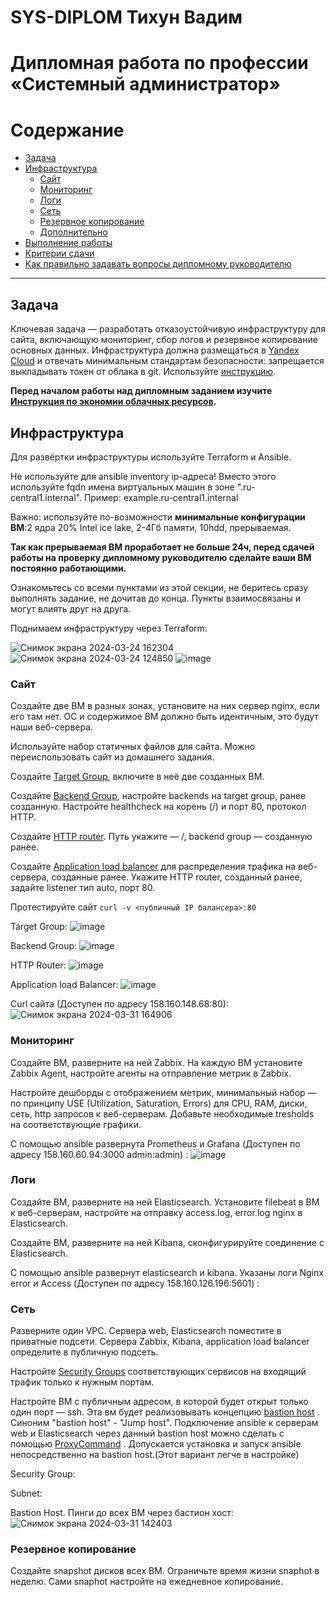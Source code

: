 # SYS-DIPLOM Тихун Вадим 



#  Дипломная работа по профессии «Системный администратор»

Содержание
==========
* [Задача](#Задача)
* [Инфраструктура](#Инфраструктура)
    * [Сайт](#Сайт)
    * [Мониторинг](#Мониторинг)
    * [Логи](#Логи)
    * [Сеть](#Сеть)
    * [Резервное копирование](#Резервное-копирование)
    * [Дополнительно](#Дополнительно)
* [Выполнение работы](#Выполнение-работы)
* [Критерии сдачи](#Критерии-сдачи)
* [Как правильно задавать вопросы дипломному руководителю](#Как-правильно-задавать-вопросы-дипломному-руководителю) 

---------

## Задача
Ключевая задача — разработать отказоустойчивую инфраструктуру для сайта, включающую мониторинг, сбор логов и резервное копирование основных данных. Инфраструктура должна размещаться в [Yandex Cloud](https://cloud.yandex.com/) и отвечать минимальным стандартам безопасности: запрещается выкладывать токен от облака в git. Используйте [инструкцию](https://cloud.yandex.ru/docs/tutorials/infrastructure-management/terraform-quickstart#get-credentials).

**Перед началом работы над дипломным заданием изучите [Инструкция по экономии облачных ресурсов](https://github.com/netology-code/devops-materials/blob/master/cloudwork.MD).**

## Инфраструктура
Для развёртки инфраструктуры используйте Terraform и Ansible.  

Не используйте для ansible inventory ip-адреса! Вместо этого используйте fqdn имена виртуальных машин в зоне ".ru-central1.internal". Пример: example.ru-central1.internal  

Важно: используйте по-возможности **минимальные конфигурации ВМ**:2 ядра 20% Intel ice lake, 2-4Гб памяти, 10hdd, прерываемая. 

**Так как прерываемая ВМ проработает не больше 24ч, перед сдачей работы на проверку дипломному руководителю сделайте ваши ВМ постоянно работающими.**

Ознакомьтесь со всеми пунктами из этой секции, не беритесь сразу выполнять задание, не дочитав до конца. Пункты взаимосвязаны и могут влиять друг на друга.

Поднимаем инфраструктуру через Terraform:

![Снимок экрана 2024-03-24 162304](https://github.com/sailent9/SYS-DIPLOM/assets/130309754/6cc6a42f-974f-47f4-94aa-02e33f126d74)
![Снимок экрана 2024-03-24 124850](https://github.com/sailent9/SYS-DIPLOM/assets/130309754/f2c4fe11-4dae-4a43-96e4-f5f97448db29)
![image](https://github.com/sailent9/SYS-DIPLOM/assets/130309754/85d09b38-8208-4d44-8641-e77f2625a59f)






### Сайт
Создайте две ВМ в разных зонах, установите на них сервер nginx, если его там нет. ОС и содержимое ВМ должно быть идентичным, это будут наши веб-сервера.

Используйте набор статичных файлов для сайта. Можно переиспользовать сайт из домашнего задания.

Создайте [Target Group](https://cloud.yandex.com/docs/application-load-balancer/concepts/target-group), включите в неё две созданных ВМ.

Создайте [Backend Group](https://cloud.yandex.com/docs/application-load-balancer/concepts/backend-group), настройте backends на target group, ранее созданную. Настройте healthcheck на корень (/) и порт 80, протокол HTTP.

Создайте [HTTP router](https://cloud.yandex.com/docs/application-load-balancer/concepts/http-router). Путь укажите — /, backend group — созданную ранее.

Создайте [Application load balancer](https://cloud.yandex.com/en/docs/application-load-balancer/) для распределения трафика на веб-сервера, созданные ранее. Укажите HTTP router, созданный ранее, задайте listener тип auto, порт 80.

Протестируйте сайт
`curl -v <публичный IP балансера>:80` 

Target Group:
![image](https://github.com/sailent9/SYS-DIPLOM/assets/130309754/0bc7b2d1-463b-480b-abc8-22ea3d9b1774)

Backend Group:
![image](https://github.com/sailent9/SYS-DIPLOM/assets/130309754/4e6229b4-1073-4427-a7e9-6f19b75b9fa0)

HTTP Router:
![image](https://github.com/sailent9/SYS-DIPLOM/assets/130309754/1a6d9013-a1dc-4c61-bc59-2f202a5a7b81)


Application load Balancer:
![image](https://github.com/sailent9/SYS-DIPLOM/assets/130309754/ae719da6-125a-4d5f-b427-8a6c8e38a05f)


Curl сайта (Доступен по адресу 158.160.148.68:80):
![Снимок экрана 2024-03-31 164906](https://github.com/sailent9/SYS-DIPLOM/assets/130309754/9511ca23-fd42-4a8c-bd9f-5f66806878fa)









### Мониторинг
Создайте ВМ, разверните на ней Zabbix. На каждую ВМ установите Zabbix Agent, настройте агенты на отправление метрик в Zabbix. 

Настройте дешборды с отображением метрик, минимальный набор — по принципу USE (Utilization, Saturation, Errors) для CPU, RAM, диски, сеть, http запросов к веб-серверам. Добавьте необходимые tresholds на соответствующие графики.

С помощью ansible развернута Prometheus и Grafana (Доступен по адресу 158.160.60.94:3000 admin:admin) : 
![image](https://github.com/sailent9/SYS-DIPLOM/assets/130309754/a68fc0db-6c87-4ed6-aa6e-7d4f7b0b0aa4)

### Логи
Cоздайте ВМ, разверните на ней Elasticsearch. Установите filebeat в ВМ к веб-серверам, настройте на отправку access.log, error.log nginx в Elasticsearch.

Создайте ВМ, разверните на ней Kibana, сконфигурируйте соединение с Elasticsearch.

С помощью ansible развернут elasticsearch и kibana. Указаны логи Nginx error и Access (Доступен по адресу 158.160.126.196:5601) :


### Сеть
Разверните один VPC. Сервера web, Elasticsearch поместите в приватные подсети. Сервера Zabbix, Kibana, application load balancer определите в публичную подсеть.

Настройте [Security Groups](https://cloud.yandex.com/docs/vpc/concepts/security-groups) соответствующих сервисов на входящий трафик только к нужным портам.

Настройте ВМ с публичным адресом, в которой будет открыт только один порт — ssh.  Эта вм будет реализовывать концепцию  [bastion host]( https://cloud.yandex.ru/docs/tutorials/routing/bastion) . Синоним "bastion host" - "Jump host". Подключение  ansible к серверам web и Elasticsearch через данный bastion host можно сделать с помощью  [ProxyCommand](https://docs.ansible.com/ansible/latest/network/user_guide/network_debug_troubleshooting.html#network-delegate-to-vs-proxycommand) . Допускается установка и запуск ansible непосредственно на bastion host.(Этот вариант легче в настройке)

Security Group:


Subnet:


Bastion Host. Пинги до всех ВМ через бастион хост:
![Снимок экрана 2024-03-31 142403](https://github.com/sailent9/SYS-DIPLOM/assets/130309754/0dfb165e-2e58-46a6-9ea4-815125415886)


### Резервное копирование
Создайте snapshot дисков всех ВМ. Ограничьте время жизни snaphot в неделю. Сами snaphot настройте на ежедневное копирование.

